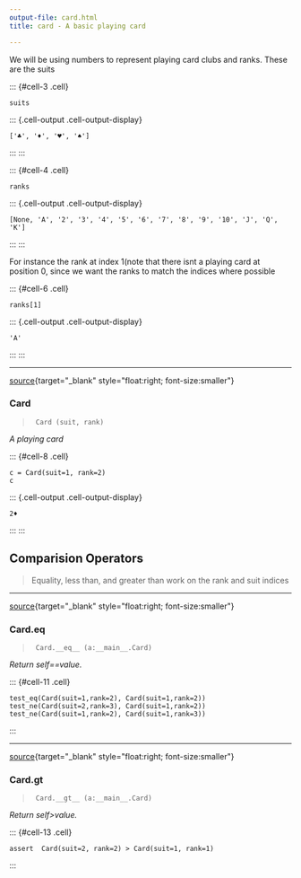 ```yaml
---
output-file: card.html
title: card - A basic playing card

---
```



<!-- WARNING: THIS FILE WAS AUTOGENERATED! DO NOT EDIT! -->

We will be using numbers to represent playing card clubs and ranks. These are the suits 

::: {#cell-3 .cell}
``` {.python .cell-code}
suits
```

::: {.cell-output .cell-output-display}
```
['♣️', '♦️', '♥️', '♠️']
```
:::
:::


::: {#cell-4 .cell}
``` {.python .cell-code}
ranks
```

::: {.cell-output .cell-output-display}
```
[None, 'A', '2', '3', '4', '5', '6', '7', '8', '9', '10', 'J', 'Q', 'K']
```
:::
:::


For instance the rank at index 1(note that there isnt a playing card at position 0, since we want the ranks to match the indices where possible

::: {#cell-6 .cell}
``` {.python .cell-code}
ranks[1]
```

::: {.cell-output .cell-output-display}
```
'A'
```
:::
:::


---

[source](https://github.com/alix559/ocr_developer_kit/blob/main/ocr_developer_kit/card.py#L16){target="_blank" style="float:right; font-size:smaller"}

### Card

>      Card (suit, rank)

*A playing card*


::: {#cell-8 .cell}
``` {.python .cell-code}
c = Card(suit=1, rank=2)
c
```

::: {.cell-output .cell-output-display}
```
2♦️
```
:::
:::


## Comparision Operators

> Equality, less than, and greater than work on the rank and suit indices

---

[source](https://github.com/alix559/ocr_developer_kit/blob/main/ocr_developer_kit/card.py#L30){target="_blank" style="float:right; font-size:smaller"}

### Card.__eq__

>      Card.__eq__ (a:__main__.Card)

*Return self==value.*


::: {#cell-11 .cell}
``` {.python .cell-code}
test_eq(Card(suit=1,rank=2), Card(suit=1,rank=2))
test_ne(Card(suit=2,rank=3), Card(suit=1,rank=2))
test_ne(Card(suit=1,rank=2), Card(suit=1,rank=3))
```
:::


---

[source](https://github.com/alix559/ocr_developer_kit/blob/main/ocr_developer_kit/card.py#L34){target="_blank" style="float:right; font-size:smaller"}

### Card.__gt__

>      Card.__gt__ (a:__main__.Card)

*Return self>value.*


::: {#cell-13 .cell}
``` {.python .cell-code}
assert  Card(suit=2, rank=2) > Card(suit=1, rank=1)
```
:::






